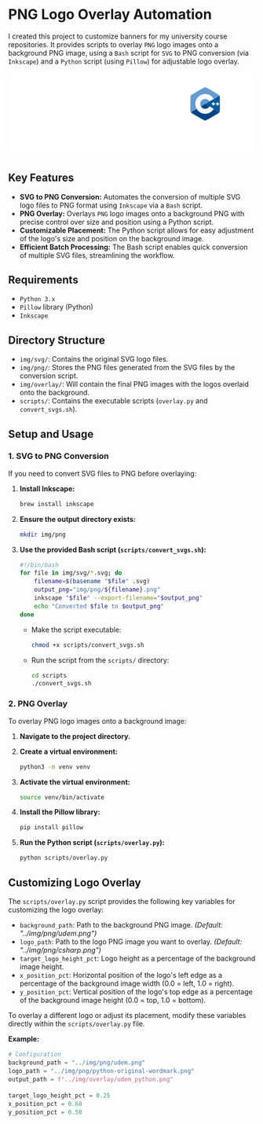 # PNG Logo Overlay Automation

I created this project to customize banners for my university course repositories. It provides scripts to overlay `PNG` logo images onto a background PNG image, using a `Bash` script for `SVG` to PNG conversion (via `Inkscape`) and a `Python` script (using `Pillow`) for adjustable logo overlay.

![Udem C++](img/overlay/udem_cpp.png)

## Key Features

* **SVG to PNG Conversion:** Automates the conversion of multiple SVG logo files to PNG format using `Inkscape` via a `Bash` script.
* **PNG Overlay:** Overlays `PNG` logo images onto a background PNG with precise control over size and position using a Python script.
* **Customizable Placement:** The Python script allows for easy adjustment of the logo's size and position on the background image.
* **Efficient Batch Processing:** The Bash script enables quick conversion of multiple SVG files, streamlining the workflow.

## Requirements

* `Python 3.x`
* `Pillow` library (Python)
* `Inkscape`

## Directory Structure

* `img/svg/`: Contains the original SVG logo files.
* `img/png/`: Stores the PNG files generated from the SVG files by the conversion script.
* `img/overlay/`: Will contain the final PNG images with the logos overlaid onto the background.
* `scripts/`: Contains the executable scripts (`overlay.py` and `convert_svgs.sh`).

## Setup and Usage

### 1. SVG to PNG Conversion

If you need to convert SVG files to PNG before overlaying:

1. **Install Inkscape:**
    ```bash
    brew install inkscape
    ```
2. **Ensure the output directory exists:**
    ```bash
    mkdir img/png
    ```
3. **Use the provided Bash script (`scripts/convert_svgs.sh`):**
    ```bash
    #!/bin/bash
    for file in img/svg/*.svg; do
        filename=$(basename "$file" .svg)
        output_png="img/png/${filename}.png"
        inkscape "$file" --export-filename="$output_png"
        echo "Converted $file to $output_png"
    done
    ```
    * Make the script executable:

        ```bash
        chmod +x scripts/convert_svgs.sh
        ```
    * Run the script from the `scripts/` directory:
        ```bash
        cd scripts
        ./convert_svgs.sh
        ```

### 2. PNG Overlay

To overlay PNG logo images onto a background image:

1. **Navigate to the project directory.**

2. **Create a virtual environment:**
    ```bash
    python3 -m venv venv
    ```
3. **Activate the virtual environment:**
    ```bash
    source venv/bin/activate
    ```
4. **Install the Pillow library:**
    ```bash
    pip install pillow
    ```
5. **Run the Python script (`scripts/overlay.py`):**
    ```bash
    python scripts/overlay.py
    ```

## Customizing Logo Overlay

The `scripts/overlay.py` script provides the following key variables for customizing the logo overlay:

* `background_path`: Path to the background PNG image. *(Default: "../img/png/udem.png")*
* `logo_path`: Path to the logo PNG image you want to overlay. *(Default: "../img/png/csharp.png")*
* `target_logo_height_pct`: Logo height as a percentage of the background image height.
* `x_position_pct`: Horizontal position of the logo's left edge as a percentage of the background image width (0.0 = left, 1.0 = right).
* `y_position_pct`: Vertical position of the logo's top edge as a percentage of the background image height (0.0 = top, 1.0 = bottom).

To overlay a different logo or adjust its placement, modify these variables directly within the `scripts/overlay.py` file.

**Example:**
```py
# Configuration
background_path = "../img/png/udem.png"
logo_path = "../img/png/python-original-wordmark.png"
output_path = f"../img/overlay/udem_python.png"

target_logo_height_pct = 0.25
x_position_pct = 0.68
y_position_pct = 0.50
```
